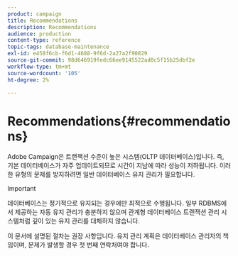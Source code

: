 ```yaml
---
product: campaign
title: Recommendations
description: Recommendations
audience: production
content-type: reference
topic-tags: database-maintenance
exl-id: e458f6cb-f6d1-4688-9f6d-2a27a2f90829
source-git-commit: 98d646919fedc66ee9145522ad0c5f15b25dbf2e
workflow-type: tm+mt
source-wordcount: '105'
ht-degree: 2%

---
```


# Recommendations{#recommendations}

Adobe Campaign은 트랜잭션 수준이 높은 시스템(OLTP 데이터베이스)입니다. 즉, 기본 데이터베이스가 자주 업데이트되므로 시간이 지남에 따라 성능이 저하됩니다. 이러한 유형의 문제를 방지하려면 일반 데이터베이스 유지 관리가 필요합니다.

>[!IMPORTANT]
>
>데이터베이스는 정기적으로 유지되는 경우에만 최적으로 수행됩니다. 일부 RDBMS에서 제공하는 자동 유지 관리가 충분하지 않으며 관계형 데이터베이스 트랜잭션 관리 시스템처럼 깊이 있는 유지 관리를 대체하지 않습니다.
>  
>이 문서에 설명된 절차는 권장 사항입니다. 유지 관리 계획은 데이터베이스 관리자의 책임이며, 문제가 발생할 경우 첫 번째 연락처여야 합니다.

